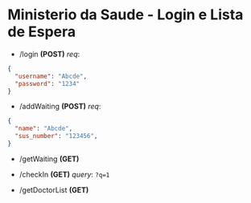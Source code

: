 # Ministerio da Saude - Login e Lista de Espera
* /login **(POST)**
_req_:
```json
{
  "username": "Abcde",
  "password": "1234"
}
```
* /addWaiting **(POST)**
_req_:
```json
{
  "name": "Abcde",
  "sus_number": "123456",
}
```
* /getWaiting **(GET)**

* /checkIn **(GET)**
_query_: `?q=1`

* /getDoctorList **(GET)**
